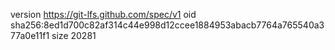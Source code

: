 version https://git-lfs.github.com/spec/v1
oid sha256:8ed1d700c82af314c44e998d12ccee1884953abacb7764a765540a377a0e11f1
size 20281
